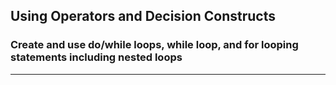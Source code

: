 ## Using Operators and Decision Constructs
### Create and use do/while loops, while loop, and for looping statements including nested loops
-----
